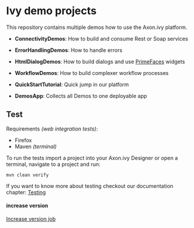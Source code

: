 # Ivy demo projects

This repository contains multiple demos how to use the Axon.ivy platform.

- **ConnectivityDemos**: How to build and consume Rest or Soap services
- **ErrorHandlingDemos**: How to handle errors 
- **HtmlDialogDemos**: How to build dialogs and use [PrimeFaces](https://www.primefaces.org) widgets
- **WorkflowDemos**: How to build complexer workflow processes

- **QuickStartTutorial**: Quick jump in our platform
- **DemosApp**: Collects all Demos to one deployable app

## Test

Requirements *(web integration tests)*:

- Firefox
- Maven *(terminal)*

To run the tests import a project into your Axon.ivy Designer or open a terminal, 
navigate to a project and run:

```console
mvn clean verify
```

If you want to know more about testing checkout our documentation chapter: [Testing](https://developer.axonivy.com/doc/dev/concepts/testing.html)


#### increase version
[Increase version job](build.maven/job/README.md)
